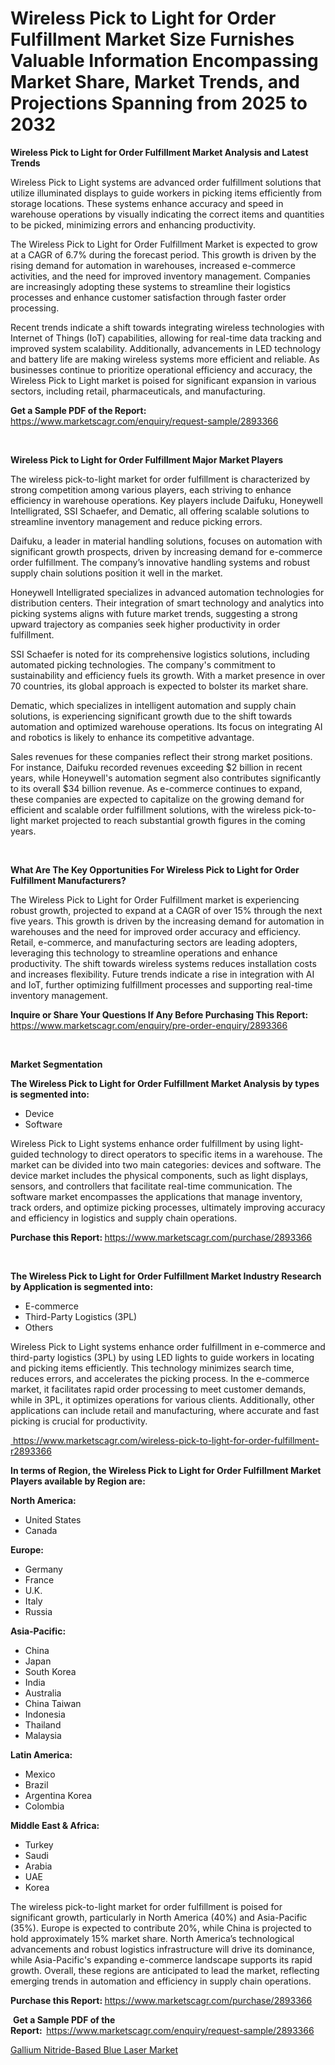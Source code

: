 <p><h1>Wireless Pick to Light for Order Fulfillment Market Size Furnishes Valuable Information Encompassing Market Share, Market Trends, and Projections Spanning from 2025 to 2032</h1></p><p><strong>Wireless Pick to Light for Order Fulfillment Market Analysis and Latest Trends</strong></p>
<p><p>Wireless Pick to Light systems are advanced order fulfillment solutions that utilize illuminated displays to guide workers in picking items efficiently from storage locations. These systems enhance accuracy and speed in warehouse operations by visually indicating the correct items and quantities to be picked, minimizing errors and enhancing productivity. </p><p>The Wireless Pick to Light for Order Fulfillment Market is expected to grow at a CAGR of 6.7% during the forecast period. This growth is driven by the rising demand for automation in warehouses, increased e-commerce activities, and the need for improved inventory management. Companies are increasingly adopting these systems to streamline their logistics processes and enhance customer satisfaction through faster order processing.</p><p>Recent trends indicate a shift towards integrating wireless technologies with Internet of Things (IoT) capabilities, allowing for real-time data tracking and improved system scalability. Additionally, advancements in LED technology and battery life are making wireless systems more efficient and reliable. As businesses continue to prioritize operational efficiency and accuracy, the Wireless Pick to Light market is poised for significant expansion in various sectors, including retail, pharmaceuticals, and manufacturing.</p></p>
<p><strong>Get a Sample PDF of the Report:&nbsp;</strong> <a href="https://www.marketscagr.com/enquiry/request-sample/2893366?utm_campaign=3135&utm_medium=2&utm_source=Github&utm_content=ia&utm_term=15032025&utm_id=wireless-pick-to-light-for-order-fulfillment">https://www.marketscagr.com/enquiry/request-sample/2893366</a></p>
<p>&nbsp;</p>
<p><strong>Wireless Pick to Light for Order Fulfillment Major Market Players</strong></p>
<p><p>The wireless pick-to-light market for order fulfillment is characterized by strong competition among various players, each striving to enhance efficiency in warehouse operations. Key players include Daifuku, Honeywell Intelligrated, SSI Schaefer, and Dematic, all offering scalable solutions to streamline inventory management and reduce picking errors.</p><p>Daifuku, a leader in material handling solutions, focuses on automation with significant growth prospects, driven by increasing demand for e-commerce order fulfillment. The company’s innovative handling systems and robust supply chain solutions position it well in the market.</p><p>Honeywell Intelligrated specializes in advanced automation technologies for distribution centers. Their integration of smart technology and analytics into picking systems aligns with future market trends, suggesting a strong upward trajectory as companies seek higher productivity in order fulfillment. </p><p>SSI Schaefer is noted for its comprehensive logistics solutions, including automated picking technologies. The company's commitment to sustainability and efficiency fuels its growth. With a market presence in over 70 countries, its global approach is expected to bolster its market share.</p><p>Dematic, which specializes in intelligent automation and supply chain solutions, is experiencing significant growth due to the shift towards automation and optimized warehouse operations. Its focus on integrating AI and robotics is likely to enhance its competitive advantage.</p><p>Sales revenues for these companies reflect their strong market positions. For instance, Daifuku recorded revenues exceeding $2 billion in recent years, while Honeywell's automation segment also contributes significantly to its overall $34 billion revenue. As e-commerce continues to expand, these companies are expected to capitalize on the growing demand for efficient and scalable order fulfillment solutions, with the wireless pick-to-light market projected to reach substantial growth figures in the coming years.</p></p>
<p>&nbsp;</p>
<p><strong>What Are The Key Opportunities For Wireless Pick to Light for Order Fulfillment Manufacturers?</strong></p>
<p><p>The Wireless Pick to Light for Order Fulfillment market is experiencing robust growth, projected to expand at a CAGR of over 15% through the next five years. This growth is driven by the increasing demand for automation in warehouses and the need for improved order accuracy and efficiency. Retail, e-commerce, and manufacturing sectors are leading adopters, leveraging this technology to streamline operations and enhance productivity. The shift towards wireless systems reduces installation costs and increases flexibility. Future trends indicate a rise in integration with AI and IoT, further optimizing fulfillment processes and supporting real-time inventory management.</p></p>
<p><strong>Inquire or Share Your Questions If Any Before Purchasing This Report:</strong> <a href="https://www.marketscagr.com/enquiry/pre-order-enquiry/2893366?utm_campaign=3135&utm_medium=2&utm_source=Github&utm_content=ia&utm_term=15032025&utm_id=wireless-pick-to-light-for-order-fulfillment">https://www.marketscagr.com/enquiry/pre-order-enquiry/2893366</a></p>
<p>&nbsp;</p>
<p><strong>Market Segmentation</strong></p>
<p><strong>The Wireless Pick to Light for Order Fulfillment Market Analysis by types is segmented into:</strong></p>
<p><ul><li>Device</li><li>Software</li></ul></p>
<p><p>Wireless Pick to Light systems enhance order fulfillment by using light-guided technology to direct operators to specific items in a warehouse. The market can be divided into two main categories: devices and software. The device market includes the physical components, such as light displays, sensors, and controllers that facilitate real-time communication. The software market encompasses the applications that manage inventory, track orders, and optimize picking processes, ultimately improving accuracy and efficiency in logistics and supply chain operations.</p></p>
<p><strong>Purchase this Report:&nbsp;</strong><a href="https://www.marketscagr.com/purchase/2893366?utm_campaign=3135&utm_medium=2&utm_source=Github&utm_content=ia&utm_term=15032025&utm_id=wireless-pick-to-light-for-order-fulfillment">https://www.marketscagr.com/purchase/2893366</a></p>
<p>&nbsp;</p>
<p><strong>The Wireless Pick to Light for Order Fulfillment Market Industry Research by Application is segmented into:</strong></p>
<p><ul><li>E-commerce</li><li>Third-Party Logistics (3PL)</li><li>Others</li></ul></p>
<p><p>Wireless Pick to Light systems enhance order fulfillment in e-commerce and third-party logistics (3PL) by using LED lights to guide workers in locating and picking items efficiently. This technology minimizes search time, reduces errors, and accelerates the picking process. In the e-commerce market, it facilitates rapid order processing to meet customer demands, while in 3PL, it optimizes operations for various clients. Additionally, other applications can include retail and manufacturing, where accurate and fast picking is crucial for productivity.</p></p>
<p><a href="https://www.marketscagr.com/wireless-pick-to-light-for-order-fulfillment-r2893366?utm_campaign=3135&utm_medium=2&utm_source=Github&utm_content=ia&utm_term=15032025&utm_id=wireless-pick-to-light-for-order-fulfillment">&nbsp;https://www.marketscagr.com/wireless-pick-to-light-for-order-fulfillment-r2893366</a></p>
<p><strong>In terms of Region, the Wireless Pick to Light for Order Fulfillment Market Players available by Region are:</strong></p>
<p>
    <p> <strong> North America: </strong>
        <ul>
            <li>United States</li>
            <li>Canada</li>
        </ul>
        </p> 
    <p> <strong> Europe: </strong>
        <ul>
            <li>Germany</li>
            <li>France</li>
            <li>U.K.</li>
            <li>Italy</li>
            <li>Russia</li>
        </ul>
        </p> 
    <p> <strong> Asia-Pacific: </strong>
        <ul>
            <li>China</li>
            <li>Japan</li>
            <li>South Korea</li>
            <li>India</li>
            <li>Australia</li>
            <li>China Taiwan</li>
            <li>Indonesia</li>
            <li>Thailand</li>
            <li>Malaysia</li>
        </ul>
        </p> 
    <p> <strong> Latin America: </strong>
        <ul>
            <li>Mexico</li>
            <li>Brazil</li>
            <li>Argentina Korea</li>
            <li>Colombia</li>
        </ul>
        </p> 
    <p> <strong> Middle East & Africa: </strong>
        <ul>
            <li>Turkey</li>
            <li>Saudi</li>
            <li>Arabia</li>
            <li>UAE</li>
            <li>Korea</li>
        </ul>
    </p>
    </p>
<p><p>The wireless pick-to-light market for order fulfillment is poised for significant growth, particularly in North America (40%) and Asia-Pacific (35%). Europe is expected to contribute 20%, while China is projected to hold approximately 15% market share. North America’s technological advancements and robust logistics infrastructure will drive its dominance, while Asia-Pacific's expanding e-commerce landscape supports its rapid growth. Overall, these regions are anticipated to lead the market, reflecting emerging trends in automation and efficiency in supply chain operations.</p></p>
<p><strong>Purchase this Report: </strong><a href="https://www.marketscagr.com/purchase/2893366?utm_campaign=3135&utm_medium=2&utm_source=Github&utm_content=ia&utm_term=15032025&utm_id=wireless-pick-to-light-for-order-fulfillment">https://www.marketscagr.com/purchase/2893366</a></p>
<p>&nbsp;<strong>Get a Sample PDF of the Report:&nbsp;&nbsp;</strong><a href="https://www.marketscagr.com/enquiry/request-sample/2893366?utm_campaign=3135&utm_medium=2&utm_source=Github&utm_content=ia&utm_term=15032025&utm_id=wireless-pick-to-light-for-order-fulfillment">https://www.marketscagr.com/enquiry/request-sample/2893366</a></p>
<p><strong></strong></p>
<p><p><a href="https://github.com/zitanebeibit9/Market-Research-Report-List-1/blob/main/gallium-nitride-based-blue-laser-market.md?utm_campaign=3135&utm_medium=2&utm_source=Github&utm_content=ia&utm_term=15032025&utm_id=wireless-pick-to-light-for-order-fulfillment">Gallium Nitride-Based Blue Laser Market</a></p></p>